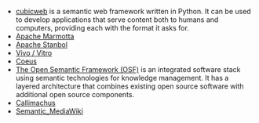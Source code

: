 - [cubicweb](http://www.cubicweb.org) is a semantic web framework written in Python. It can be used to develop applications that serve content both to humans and computers, providing each with the format it asks for.
- [Apache Marmotta](http://marmotta.apache.org/)
- [Apache Stanbol](https://stanbol.apache.org/overview.html)
- [Vivo / Vitro](http://vitro.mannlib.cornell.edu/)
- [Coeus](http://bioinformatics.ua.pt/coeus/documentation/#tutorials)
- [The Open Semantic Framework (OSF)](http://opensemanticframework.org/) is an integrated software stack using semantic technologies for knowledge management. It has a layered architecture that combines existing open source software with additional open source components. 
- [Callimachus](http://callimachusproject.org/)
- [Semantic_MediaWiki](https://www.semantic-mediawiki.org/wiki/Semantic_MediaWiki)

